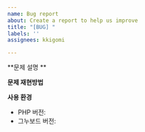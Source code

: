 ```yaml
---
name: Bug report
about: Create a report to help us improve
title: "[BUG] "
labels: ''
assignees: kkigomi

---
```


**문제 설명 **


**문제 재현방법**


**사용 환경**
- PHP 버전: 
- 그누보드 버전:

